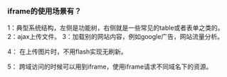 ### iframe的使用场景有？

1：典型系统结构，左侧是功能树，右侧就是一些常见的table或者表单之类的。
2：ajax上传文件。 
3：加载别的网站内容，例如google广告，网站流量分析。

4： 在上传图片时，不用flash实现无刷新。

5： 跨域访问的时候可以用到iframe，使用iframe请求不同域名下的资源。

 